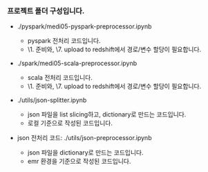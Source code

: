 ### 프로젝트 폴더 구성입니다.

- ./pyspark/medi05-pyspark-preprocessor.ipynb
    - pyspark 전처리 코드입니다. 
    - \1. 준비와, \7. upload to redshift에서 경로/변수 할당이 필요합니다.

- ./spark/medi05-scala-preprocessor.ipynb
    - scala 전처리 코드입니다. 
    - \1. 준비와, \7. upload to redshift에서 경로/변수 할당이 필요합니다.

- ./utils/json-splitter.ipynb
    - json 파일을 list slicing하고, dictionary로 만드는 코드입니다.
    - 로컬 기준으로 작성된 코드입니다.

- json 전처리 코드: ./utils/json-preprocessor.ipynb
    - json 파일을 dictionary로 만드는 코드입니다.
    - emr 환경을 기준으로 작성된 코드입니다.